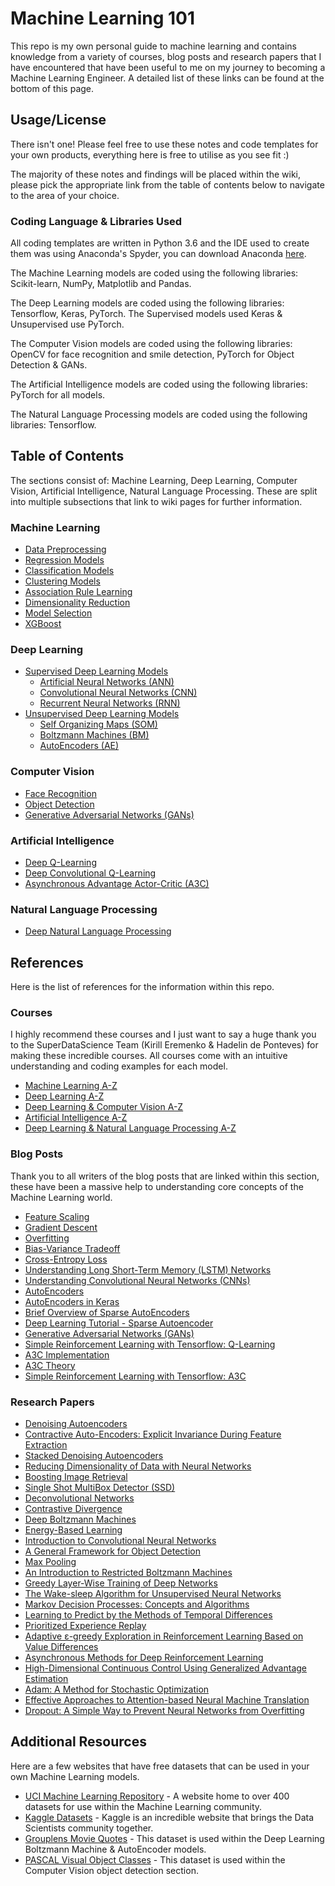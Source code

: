 # Machine Learning 101
This repo is my own personal guide to machine learning and contains knowledge from a variety of courses, blog posts and research papers that I have encountered that have been useful to me on my journey to becoming a Machine Learning Engineer. A detailed list of these links can be found at the bottom of this page.

## Usage/License
There isn't one! Please feel free to use these notes and code templates for your own products, everything here is free to utilise as you see fit :)

The majority of these notes and findings will be placed within the wiki, please pick the appropriate link from the table of contents below to navigate to the area of your choice.

### Coding Language & Libraries Used
All coding templates are written in Python 3.6 and the IDE used to create them was using Anaconda's Spyder, you can download Anaconda [here](https://www.anaconda.com/download/).

The Machine Learning models are coded using the following libraries: Scikit-learn, NumPy, Matplotlib and Pandas.

The Deep Learning models are coded using the following libraries: Tensorflow, Keras, PyTorch. The Supervised models used Keras & Unsupervised use PyTorch.

The Computer Vision models are coded using the following libraries: OpenCV for face recognition and smile detection, PyTorch for Object Detection & GANs.

The Artificial Intelligence models are coded using the following libraries: PyTorch for all models.

The Natural Language Processing models are coded using the following libraries: Tensorflow.

## Table of Contents
The sections consist of: Machine Learning, Deep Learning, Computer Vision, Artificial Intelligence, Natural Language Processing. These are split into multiple subsections that link to wiki pages for further information.

### Machine Learning
* [Data Preprocessing](https://github.com/Achronus/Machine-Learning-101/wiki/Data-Preprocessing)
* [Regression Models](https://github.com/Achronus/Machine-Learning-101/wiki/Regression-Models)
* [Classification Models](https://github.com/Achronus/Machine-Learning-101/wiki/Classification-Models)
* [Clustering Models](https://github.com/Achronus/Machine-Learning-101/wiki/Clustering-Models)
* [Association Rule Learning](https://github.com/Achronus/Machine-Learning-101/wiki/Association-Rule-Learning)
* [Dimensionality Reduction](https://github.com/Achronus/Machine-Learning-101/wiki/Dimensionality-Reduction)
* [Model Selection](https://github.com/Achronus/Machine-Learning-101/wiki/Model-Selection)
* [XGBoost](https://github.com/Achronus/Machine-Learning-101/wiki/XGBoost)

### Deep Learning
* [Supervised Deep Learning Models](https://github.com/Achronus/Machine-Learning-101/wiki/Types-of-Deep-Learning)
  * [Artificial Neural Networks (ANN)](https://github.com/Achronus/Machine-Learning-101/wiki/Artificial-Neural-Networks-(ANN))
  * [Convolutional Neural Networks (CNN)](https://github.com/Achronus/Machine-Learning-101/wiki/Convolutional-Neural-Networks-(CNN))
  * [Recurrent Neural Networks (RNN)](https://github.com/Achronus/Machine-Learning-101/wiki/Recurrent-Neural-Networks-(RNN))
* [Unsupervised Deep Learning Models](https://github.com/Achronus/Machine-Learning-101/wiki/Types-of-Deep-Learning)
  * [Self Organizing Maps (SOM)](https://github.com/Achronus/Machine-Learning-101/wiki/Self-Organizing-Maps-(SOM))
  * [Boltzmann Machines (BM)](https://github.com/Achronus/Machine-Learning-101/wiki/Boltzmann-Machines-(BM))
  * [AutoEncoders (AE)](https://github.com/Achronus/Machine-Learning-101/wiki/AutoEncoders-(AE))

### Computer Vision
* [Face Recognition](https://github.com/Achronus/Machine-Learning-101/wiki/Face-Recognition)
* [Object Detection](https://github.com/Achronus/Machine-Learning-101/wiki/Object-Detection)
* [Generative Adversarial Networks (GANs)](https://github.com/Achronus/Machine-Learning-101/wiki/Generative-Adversarial-Networks-(GANs))

### Artificial Intelligence
* [Deep Q-Learning](https://github.com/Achronus/Machine-Learning-101/wiki/Deep-Q-Learning)
* [Deep Convolutional Q-Learning](https://github.com/Achronus/Machine-Learning-101/wiki/Deep-Convolutional-Q-Learning)
* [Asynchronous Advantage Actor-Critic (A3C)](https://github.com/Achronus/Machine-Learning-101/wiki/Asynchronous-Advantage-Actor-Critic-(A3C))

### Natural Language Processing
* [Deep Natural Language Processing](https://github.com/Achronus/Machine-Learning-101/wiki/Deep-Natural-Language-Processing)

## References
Here is the list of references for the information within this repo.

### Courses
I highly recommend these courses and I just want to say a huge thank you to the SuperDataScience Team (Kirill Eremenko & Hadelin de Ponteves) for making these incredible courses. All courses come with an intuitive understanding and coding examples for each model.

* [Machine Learning A-Z](https://www.udemy.com/machinelearning/)
* [Deep Learning A-Z](https://www.udemy.com/deeplearning/)
* [Deep Learning & Computer Vision A-Z](https://www.udemy.com/computer-vision-a-z/)
* [Artificial Intelligence A-Z](https://www.udemy.com/artificial-intelligence-az/)
* [Deep Learning & Natural Language Processing A-Z](https://www.udemy.com/chatbot/)

### Blog Posts
Thank you to all writers of the blog posts that are linked within this section, these have been a massive help to understanding core concepts of the Machine Learning world.

* [Feature Scaling](https://sebastianraschka.com/Articles/2014_about_feature_scaling.html)
* [Gradient Descent](https://iamtrask.github.io/2015/07/27/python-network-part2/)
* [Overfitting](https://elitedatascience.com/overfitting-in-machine-learning)
* [Bias-Variance Tradeoff](https://elitedatascience.com/bias-variance-tradeoff)
* [Cross-Entropy Loss](https://rdipietro.github.io/friendly-intro-to-cross-entropy-loss/)
* [Understanding Long Short-Term Memory (LSTM) Networks](http://colah.github.io/posts/2015-08-Understanding-LSTMs/)
* [Understanding Convolutional Neural Networks (CNNs)](https://adeshpande3.github.io/adeshpande3.github.io/The-9-Deep-Learning-Papers-You-Need-To-Know-About.html)
* [AutoEncoders](https://probablydance.com/2016/04/30/neural-networks-are-impressively-good-at-compression/)
* [AutoEncoders in Keras](https://blog.keras.io/building-autoencoders-in-keras.html)
* [Brief Overview of Sparse AutoEncoders](http://www.ericlwilkinson.com/blog/2014/11/19/deep-learning-sparse-autoencoders)
* [Deep Learning Tutorial - Sparse Autoencoder](http://mccormickml.com/2014/05/30/deep-learning-tutorial-sparse-autoencoder/)
* [Generative Adversarial Networks (GANs)](https://hackernoon.com/how-do-gans-intuitively-work-2dda07f247a1)
* [Simple Reinforcement Learning with Tensorflow: Q-Learning](https://medium.com/emergent-future/simple-reinforcement-learning-with-tensorflow-part-0-q-learning-with-tables-and-neural-networks-d195264329d0)
* [A3C Implementation](https://jaromiru.com/2017/03/26/lets-make-an-a3c-implementation/)
* [A3C Theory](https://jaromiru.com/2017/02/16/lets-make-an-a3c-theory/)
* [Simple Reinforcement Learning with Tensorflow: A3C](https://medium.com/emergent-future/simple-reinforcement-learning-with-tensorflow-part-8-asynchronous-actor-critic-agents-a3c-c88f72a5e9f2)

### Research Papers
* [Denoising Autoencoders](https://www.iro.umontreal.ca/~vincentp/Publications/denoising_autoencoders_tr1316.pdf)
* [Contractive Auto-Encoders: Explicit Invariance During Feature Extraction](http://www.icml-2011.org/papers/455_icmlpaper.pdf)
* [Stacked Denoising Autoencoders](http://www.jmlr.org/papers/volume11/vincent10a/vincent10a.pdf)
* [Reducing Dimensionality of Data with Neural Networks](https://www.cs.toronto.edu/~hinton/science.pdf)
* [Boosting Image Retrieval](http://citeseerx.ist.psu.edu/viewdoc/download?doi=10.1.1.136.2419&rep=rep1&type=pdf)
* [Single Shot MultiBox Detector (SSD)](https://www.cs.unc.edu/~wliu/papers/ssd.pdf)
* [Deconvolutional Networks](http://www.matthewzeiler.com/wp-content/uploads/2017/07/iccv2011.pdf)
* [Contrastive Divergence](https://www.cs.toronto.edu/~hinton/absps/fastnc.pdf)
* [Deep Boltzmann Machines](http://www.utstat.toronto.edu/~rsalakhu/papers/dbm.pdf)
* [Energy-Based Learning](http://yann.lecun.com/exdb/publis/pdf/lecun-06.pdf)
* [Introduction to Convolutional Neural Networks](https://acius.co.uk/wp-content/themes/acius/machine_learning/research_papers/cnn.pdf)
* [A General Framework for Object Detection](https://acius.co.uk/wp-content/themes/acius/machine_learning/research_papers/face_detection.pdf)
* [Max Pooling](https://acius.co.uk/wp-content/themes/acius/machine_learning/research_papers/maxpooling.pdf)
* [An Introduction to Restricted Boltzmann Machines](https://acius.co.uk/wp-content/themes/acius/machine_learning/research_papers/restricted_boltzmann_machines.pdf)
* [Greedy Layer-Wise Training of Deep Networks](http://www.iro.umontreal.ca/~lisa/pointeurs/BengioNips2006All.pdf)
* [The Wake-sleep Algorithm for Unsupervised Neural Networks](http://www.cs.toronto.edu/~fritz/absps/ws.pdf)
* [Markov Decision Processes: Concepts and Algorithms](https://pdfs.semanticscholar.org/968b/ab782e52faf0f7957ca0f38b9e9078454afe.pdf)
* [Learning to Predict by the Methods of Temporal Differences](https://link.springer.com/content/pdf/10.1023%2FA%3A1022633531479.pdf)
* [Prioritized Experience Replay](https://arxiv.org/pdf/1511.05952.pdf)
* [Adaptive ε-greedy Exploration in Reinforcement Learning Based on Value Differences](http://www.tokic.com/www/tokicm/publikationen/papers/AdaptiveEpsilonGreedyExploration.pdf)
* [Asynchronous Methods for Deep Reinforcement Learning](https://arxiv.org/pdf/1602.01783.pdf)
* [High-Dimensional Continuous Control Using Generalized Advantage Estimation](https://arxiv.org/pdf/1506.02438.pdf)
* [Adam: A Method for Stochastic Optimization](https://arxiv.org/pdf/1412.6980.pdf)
* [Effective Approaches to Attention-based Neural Machine Translation](http://aclweb.org/anthology/D15-1166)
* [Dropout: A Simple Way to Prevent Neural Networks from Overfitting](http://jmlr.org/papers/volume15/srivastava14a.old/srivastava14a.pdf)

## Additional Resources
Here are a few websites that have free datasets that can be used in your own Machine Learning models.

* [UCI Machine Learning Repository](http://archive.ics.uci.edu/ml/index.php) - A website home to over 400 datasets for use within the Machine Learning community.
* [Kaggle Datasets](https://www.kaggle.com/datasets) - Kaggle is an incredible website that brings the Data Scientists community together.
* [Grouplens Movie Quotes](https://grouplens.org/datasets/movielens/) - This dataset is used within the Deep Learning Boltzmann Machine & AutoEncoder models.
* [PASCAL Visual Object Classes](http://host.robots.ox.ac.uk/pascal/VOC/) - This dataset is used within the Computer Vision object detection section.
